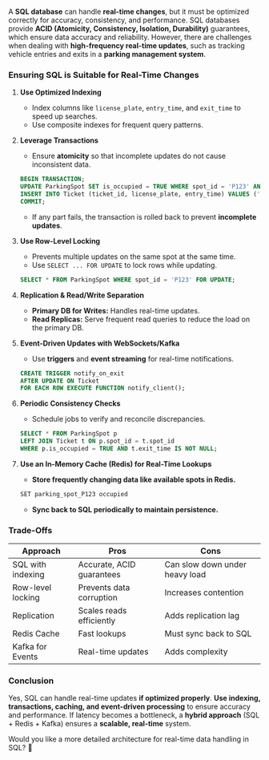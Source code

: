A **SQL database** can handle **real-time changes**, but it must be optimized correctly for accuracy, consistency, and performance. SQL databases provide **ACID (Atomicity, Consistency, Isolation, Durability)** guarantees, which ensure data accuracy and reliability. However, there are challenges when dealing with **high-frequency real-time updates**, such as tracking vehicle entries and exits in a **parking management system**.

### **Ensuring SQL is Suitable for Real-Time Changes**

1. **Use Optimized Indexing**

   - Index columns like `license_plate`, `entry_time`, and `exit_time` to speed up searches.
   - Use composite indexes for frequent query patterns.

2. **Leverage Transactions**

   - Ensure **atomicity** so that incomplete updates do not cause inconsistent data.

   ```sql
   BEGIN TRANSACTION;
   UPDATE ParkingSpot SET is_occupied = TRUE WHERE spot_id = 'P123' AND is_occupied = FALSE;
   INSERT INTO Ticket (ticket_id, license_plate, entry_time) VALUES ('T001', 'XYZ123', NOW());
   COMMIT;
   ```

   - If any part fails, the transaction is rolled back to prevent **incomplete updates**.

3. **Use Row-Level Locking**

   - Prevents multiple updates on the same spot at the same time.
   - Use `SELECT ... FOR UPDATE` to lock rows while updating.

   ```sql
   SELECT * FROM ParkingSpot WHERE spot_id = 'P123' FOR UPDATE;
   ```

4. **Replication & Read/Write Separation**

   - **Primary DB for Writes:** Handles real-time updates.
   - **Read Replicas:** Serve frequent read queries to reduce the load on the primary DB.

5. **Event-Driven Updates with WebSockets/Kafka**

   - Use **triggers** and **event streaming** for real-time notifications.

   ```sql
   CREATE TRIGGER notify_on_exit
   AFTER UPDATE ON Ticket
   FOR EACH ROW EXECUTE FUNCTION notify_client();
   ```

6. **Periodic Consistency Checks**

   - Schedule jobs to verify and reconcile discrepancies.

   ```sql
   SELECT * FROM ParkingSpot p
   LEFT JOIN Ticket t ON p.spot_id = t.spot_id
   WHERE p.is_occupied = TRUE AND t.exit_time IS NOT NULL;
   ```

7. **Use an In-Memory Cache (Redis) for Real-Time Lookups**
   - **Store frequently changing data like available spots in Redis.**
   ```sh
   SET parking_spot_P123 occupied
   ```
   - **Sync back to SQL periodically to maintain persistence.**

### **Trade-Offs**

| Approach          | Pros                      | Cons                           |
| ----------------- | ------------------------- | ------------------------------ |
| SQL with indexing | Accurate, ACID guarantees | Can slow down under heavy load |
| Row-level locking | Prevents data corruption  | Increases contention           |
| Replication       | Scales reads efficiently  | Adds replication lag           |
| Redis Cache       | Fast lookups              | Must sync back to SQL          |
| Kafka for Events  | Real-time updates         | Adds complexity                |

### **Conclusion**

Yes, SQL can handle real-time updates **if optimized properly**. **Use indexing, transactions, caching, and event-driven processing** to ensure accuracy and performance. If latency becomes a bottleneck, a **hybrid approach** (SQL + Redis + Kafka) ensures a **scalable, real-time** system.

Would you like a more detailed architecture for real-time data handling in SQL? 🚀
